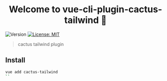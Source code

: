 <h1 align="center">Welcome to vue-cli-plugin-cactus-tailwind 🌵</h1>
<p>
  <img alt="Version" src="https://img.shields.io/badge/version-1.0.0-blue.svg?cacheSeconds=2592000" />
  <a href="#" target="_blank">
    <img alt="License: MIT" src="https://img.shields.io/badge/License-MIT-yellow.svg" />
  </a>
</p>

> cactus tailwind plugin

## Install

```sh
vue add cactus-tailwind
``
```

